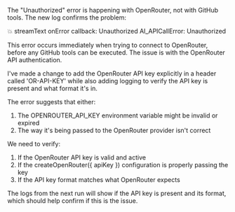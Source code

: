  The "Unauthorized" error is happening with OpenRouter, not with GitHub tools. The new log confirms the problem:

  💥 streamText onError callback: Unauthorized AI_APICallError: Unauthorized

  This error occurs immediately when trying to connect to OpenRouter, before any GitHub tools can be executed. The issue is with the
  OpenRouter API authentication.

  I've made a change to add the OpenRouter API key explicitly in a header called 'OR-API-KEY' while also adding logging to verify the API
   key is present and what format it's in.

  The error suggests that either:
  1. The OPENROUTER_API_KEY environment variable might be invalid or expired
  2. The way it's being passed to the OpenRouter provider isn't correct

  We need to verify:
  1. If the OpenRouter API key is valid and active
  2. If the createOpenRouter({ apiKey }) configuration is properly passing the key
  3. If the API key format matches what OpenRouter expects

  The logs from the next run will show if the API key is present and its format, which should help confirm if this is the issue.
